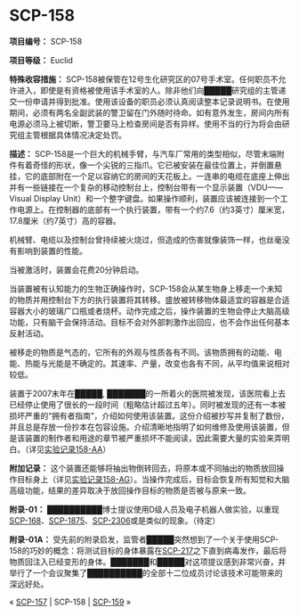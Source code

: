 # SCP-158
                        


**项目编号：** SCP-158

**项目等级：** Euclid

**特殊收容措施：** SCP-158被保管在12号生化研究区的07号手术室。任何职员不允许进入，即使是有资格被使用该手术室的人。除非他们向█████研究组的主管递交一份申请并得到批准。使用该设备的职员必须认真阅读整本记录说明书。在使用期间，必须有两名全副武装的警卫留在门外随时待命。如有意外发生，房间内所有电源必须马上被切断，警卫要马上检查房间是否有异样。使用不当的行为将会由研究组主管根据具体情况决定处罚。

**描述：** SCP-158是一个巨大的机械手臂，与汽车厂常用的类型相似，尽管末端附件有着奇怪的形状，像一个尖锐的三指爪。它已被安装在最佳位置上，并倒置悬挂，它的底部附在一个足以容纳它的房间的天花板上。一连串的电缆在底座上伸出并有一些链接在一个复杂的移动控制台上，控制台带有一个显示装置（VDU——Visual Display Unit）和一个整字键盘。如果操作顺利，装置应该被连接到一个工作电源上。在控制器的底部有一个执行装置，带有一个约7.6（约3英寸）厘米宽，17.8厘米（约7英寸）高的容器。

机械臂、电缆以及控制台曾持续被火烧过，但造成的伤害就像装饰一样，也丝毫没有影响到装置的性能。

当被激活时，装置会花费20分钟启动。

当装置被有认知能力的生物正确操作时，SCP-158会从某生物身上移走一个未知的物质并用控制台下方的执行装置将其转移。盛放被转移物体最适宜的容器是合适容器大小的玻璃广口瓶或者烧杯。动作完成之后，操作装置的生物会停止大脑高级功能，只有脑干会保持活动。目标不会对外部刺激作出回应，也不会作出任何基本反射活动。

被移走的物质是气态的，它所有的外观与性质各有不同。该物质拥有的动能、电能、热能与光能是不确定的。其速率、产量，改变也各有不同，从平均值来说相对较低。

装置于2007末年在█████, ███████的一所着火的医院被发现，该医院看上去已经停止使用了很长的一段时间（粗略估计超过五年）。同时被发现的还有一本被损坏严重的“拥有者指南”，介绍如何使用该装置。这份介绍被抄写并复制了数份，并且总是存放一份抄本在包容设施。介绍清晰地指明了如何维修及使用该装置，但是该装置的制作者和用途的章节被严重损坏不能阅读，因此需要大量的实验来弄明白。（详见[实验记录158-AA](/experiment-log-158-aa)）

**附加记录：** 这个装置还能够将抽出物倒转回去，将原本或不同抽出的物质放回操作目标身上（详见[实验记录158-AG](/experiment-log-158-ag)）。当操作完成后，目标会恢复所有知觉和大脑高级功能，结果的差异取决于放回操作目标的物质是否被与原来一致。

**附录-01：** ██████████博士提议使用D级人员及电子机器人做实验，以重现[SCP-168](/scp-168)、[SCP-1875](/scp-1875)、[SCP-2306](/scp-2306)或是类似的现象。（待定）

**附录-01A：** 受先前的附录启发，监管者█████突然想到了一个关于使用SCP-158的巧妙的概念：将测试目标的身体暴露在[SCP-217](/scp-217)之下直到病毒发作，最后将物质回注入已经变形的身体。███████和█████对这项提议感到非常兴奋，并举行了一个会议聚集了██████████的全部十二位成员讨论该技术可能带来的深远好处。



« [SCP-157](/scp-157) | SCP-158 | [SCP-159](/scp-159) »





                    